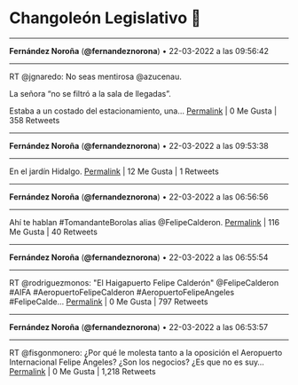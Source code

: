 # Changoleón Legislativo 🙈
*****
**Fernández Noroña** (**@fernandeznorona**) • 22-03-2022 a las 09:56:42
*****
RT @jgnaredo: No seas mentirosa @azucenau.


La señora “no se filtró a la sala de llegadas”. 


Estaba a un costado del estacionamiento, una…
[Permalink](https://twitter.com/fernandeznorona/status/1506329033822203908) | 0 Me Gusta | 358 Retweets
*****
**Fernández Noroña** (**@fernandeznorona**) • 22-03-2022 a las 09:53:38
*****
En el jardín Hidalgo.
[Permalink](https://twitter.com/fernandeznorona/status/1506328259784368135) | 12 Me Gusta | 1 Retweets
*****
**Fernández Noroña** (**@fernandeznorona**) • 22-03-2022 a las 06:56:56
*****
Ahí te hablan #TomandanteBorolas alias @FelipeCalderon.
[Permalink](https://twitter.com/fernandeznorona/status/1506283791928729608) | 116 Me Gusta | 40 Retweets
*****
**Fernández Noroña** (**@fernandeznorona**) • 22-03-2022 a las 06:55:54
*****
RT @rodriguezmonos: "El Haigapuerto Felipe Calderón"
@FelipeCalderon #AIFA #AeropuertoFelipeCalderon 
\#AeropuertoFelipeAngeles #FelipeCalde…
[Permalink](https://twitter.com/fernandeznorona/status/1506283533450547212) | 0 Me Gusta | 797 Retweets
*****
**Fernández Noroña** (**@fernandeznorona**) • 22-03-2022 a las 06:53:57
*****
RT @fisgonmonero: ¿Por qué le molesta tanto a la oposición el Aeropuerto Internacional Felipe Ángeles?
¿Son los negocios?
¿Es que no es suy…
[Permalink](https://twitter.com/fernandeznorona/status/1506283044176547843) | 0 Me Gusta | 1,218 Retweets